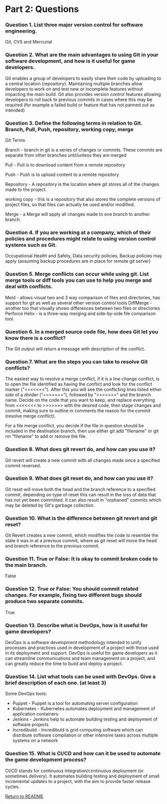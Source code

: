 # Part 2: Questions 
### Question 1. List three major version control for software engineering.

Git, CVS and Mercurial

### Question 2.	What are the main advantages to using Git in your software development, and how is it useful for game developers.

Git enables a group of developers to easily share their code by uploading to a central location (repository). Maintaining multiple branches allow developers to work on and test new or incomplete features without impacting the main build. Git also provides version control features allowing developers to roll back to previous commits in cases where this may be required (for example a failed build or feature that has not panned out as intended)  

### Question 3.	Define the following terms in relation to Git. Branch, Pull, Push, repository, working copy, merge

Git Terms

Branch - branch in git is a series of changes or commits. These commits are separate from other branches until/unless  they are merged 

Pull - Pull is to download content from a remote repository

Push - Push is to upload content to a remote repository

Repository - A repository is the location where git stores all of the changes made to the project.

working copy - this is a repository that also stores the complete versions of project files, so that files can actually be used and/or modified.

Merge - a Merge will apply all changes made to one branch to another branch. 

### Question 4.	If you are working at a company, which of their policies and procedures might relate to using version control systems such as Git.
Occupational Health and Safety, Data security policies, Backup policies may apply (assuming backup procedures are in place for remote git server)

### Question 5.	Merge conflicts can occur while using git. List merge tools or diff tools you can use to help you merge and deal with conflicts.
Meld - allows visual two and 3 way comparison of files and directories, has support for git as well as several other version control tools
DiffMerge - another too that visually shows differences between two files or directories
Perforce Helix - is a three-way merging and side-by-side file comparison tool.


### Question 6.	In a merged source code file, how does Git let you know there is a conflict?
The Git output will return a message with description of the conflict.

### Question 7.	What are the steps you can take to resolve Git conflicts?
The easiest way to resolve a merge conflict, if it is a line change conflict, is to open the file identified as having the conflict and look for the conflict marker ("<<<<<<<"). After this you will see the conflicting lines listed either side of a divider ("======="), followed by ">>>>>>>" and the branch name. 
Decide on the code that you want to keep, and replace everything from <<<<<<< to >>>>>>> with the desired code, then stage changes and commit, making sure to outline in comments the reason for the commit (resolve merge conflict).

For a file merge conflict, you decide if the file in question should be included in the destination branch, then use either git add "filename" or git rm "filename" to add or remove the file.

### Question 8.	What does git revert do, and how can you use it?
Git revert will create a new commit with all changes made since a specified commit reversed.

### Question 9.	What does git reset do, and how can you use it? 
Git reset will move both the head and the branch reference to a specified commit, depending on type of reset this can result in the loss of data that has not yet been committed. It can also result in "orphaned" commits which may be deleted by Git's garbage collection.

### Question 10.	What is the difference between git revert and git reset?
Git Revert creates a new commit, which modifies the code to resemble the state it was in at a previous commit, where as git reset will move the head and branch reference to the previous commit.

### Question 11.	True or False: It is okay to commit broken code to the main branch.
False

### Question 12.	True or False: You should commit related changes. For example, fixing two different bugs should produce two separate commits.
True

### Question 13.	Describe what is DevOps, how is it useful for game developers?
DevOps is a software development methodology intended to unify processes and practices used in development of a project with those used in its deployment and support. DevOps is useful for game developers as it can streamline communications and team management on a project, and can greatly reduce the time to build and deploy a project.

### Question 14.	List what tools can be used with DevOps. Give a brief description of each one. (at least 3)
Some DevOps tools:

* Puppet - Puppet is a tool for automating server configuration
* Kubernetes - Kubernetes automates deployment and management of application containers.
* Jenkins - Jenkins help to automate building testing and deployment of software projects
* Incredibuild - Incredibuld is grid computing software which can distribute software compilation or other intensive tasks across multiple systems on a network

### Question 15.	What is CI/CD and how can it be used to automate the game development process?
CI/CD stands for continuous integration/continuous deployment (or sometimes delivery). It automates building testing and deployment of small incremental updates to a project, with the aim to provide faster release cycles. 

[Return to README](/README.md)




